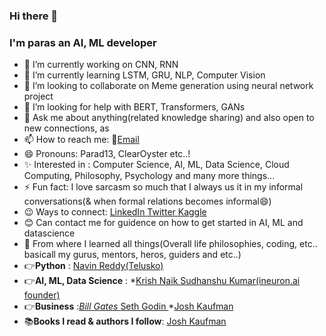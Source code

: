 ### Hi there 👋
### I'm paras an AI, ML developer

<!--
**parad13/parad13** is a ✨ _special_ ✨ repository because its `README.md` (this file) appears on your GitHub profile. -->

<!-- Here are some ideas to get you started: -->

- 🔭 I’m currently working on CNN, RNN
- 🌱 I’m currently learning LSTM, GRU, NLP, Computer Vision
- 👯 I’m looking to collaborate on Meme generation using neural network project
- 🤔 I’m looking for help with BERT, Transformers, GANs
- 💬 Ask me about anything(related knowledge sharing) and also open to new connections, as 
- 📫 How to reach me: 📧<a href='paraswral2@gmail.com'>Email</a>
- 😄 Pronouns: Parad13, ClearOyster etc..!
- ✨ Interested in : Computer Science, AI, ML, Data Science, Cloud Computing, Philosophy, Psychology and many more things...
- ⚡ Fun fact: I love sarcasm so much that I always us it in my informal conversations(& when formal relations becomes informal😄)
- 😉 Ways to connect: <a href='https://www.linkedin.com/in/paras-waral-b95885179/'>LinkedIn </a><a href='https://twitter.com/Paras38779887'>Twitter </a><a href='https://www.kaggle.com/paraswaral'>Kaggle</a>
- 😊 Can contact me for guidence on how to get started in AI, ML and datascience
- 🤩 From where I learned all things(Overall life philosophies, coding, etc.. basicall my gurus, mentors, heros, guiders and etc..)
- 👉<b>Python</b> : <a href='https://www.youtube.com/user/javaboynavin'>Navin Reddy(Telusko)</a>
- 👉<b>AI, ML, Data Science</b> : *<a href='https://www.youtube.com/user/krishnaik06'>Krish Naik </a><a href='https://www.youtube.com/channel/UCb1GdqUqArXMQ3RS86lqqOw'>Sudhanshu Kumar(ineuron.ai founder) </a>
- 👉<b>Business</b> :*<a href='#'>Bill Gates </a>*<a href='https://seths.blog/'>Seth Godin </a>*<a href='https://personalmba.com/'>Josh Kaufman </a>
- 📚<b>Books I read & authors I follow</b>: <a href='https://personalmba.com/'>Josh Kaufman </a>

